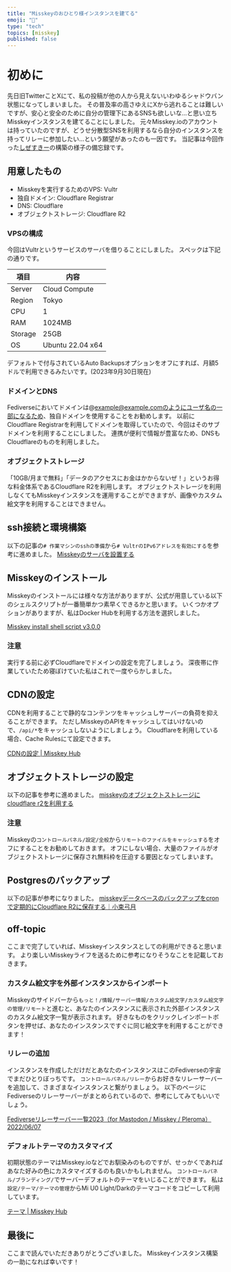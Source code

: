 ```yaml
---
title: "Misskeyのおひとり様インスタンスを建てる"
emoji: "🌱"
type: "tech"
topics: [misskey]
published: false
---
```


# 初めに

先日旧TwitterことXにて、私の投稿が他の人から見えないいわゆるシャドウバン状態になってしまいました。
その普及率の高さゆえにXから逃れることは難しいですが、安心と安全のために自分の管理下にあるSNSも欲しいな...と思い立ちMisskeyインスタンスを建てることにしました。
元々Misskey.ioのアカウントは持っていたのですが、どうせ分散型SNSを利用するなら自分のインスタンスを持ってリレーに参加したい...という願望があったのも一因です。
当記事は今回作った[しぜすきー](https://mi.see2et.dev)の構築の様子の備忘録です。

## 用意したもの

- Misskeyを実行するためのVPS: Vultr
- 独自ドメイン: Cloudflare Registrar
- DNS: Cloudflare
- オブジェクトストレージ: Cloudflare R2

### VPSの構成

今回はVultrというサービスのサーバを借りることにしました。
スペックは下記の通りです。

| 項目 | 内容 |
| ---- | ---- |
| Server | Cloud Compute |
| Region | Tokyo |
| CPU | 1 |
| RAM | 1024MB |
| Storage | 25GB |
| OS | Ubuntu 22.04 x64 |

デフォルトで付与されているAuto Backupsオプションをオフにすれば、月額5ドルで利用できるみたいです。(2023年9月30日現在)

### ドメインとDNS

Fediverseにおいてドメインは@example@example.comのようにユーザ名の一部になるため、独自ドメインを使用することをお勧めします。
以前にCloudflare Registrarを利用してドメインを取得していたので、今回はそのサブドメインを利用することにしました。
連携が便利で情報が豊富なため、DNSもCloudflareのものを利用しました。

### オブジェクトストレージ

「10GB/月まで無料」「データのアクセスにお金はかからないぜ！」というお得な料金体系であるCloudflare R2を利用します。
オブジェクトストレージを利用しなくてもMisskeyインスタンスを運用することができますが、画像やカスタム絵文字を利用することはできません。

## ssh接続と環境構築

以下の記事の`# 作業マシンのsshの準備`から`# VultrのIPv6アドレスを有効にする`を参考に進めました。
[Misskeyのサーバを設置する](https://blog.noellabo.jp/entry/2019/08/14/8i3RHuZ1wJNDinIn)

## Misskeyのインストール

Misskeyのインストールには様々な方法がありますが、公式が用意している以下のシェルスクリプトが一番簡単かつ素早くできるかと思います。
いくつかオプションがありますが、私はDocker Hubを利用する方法を選択しました。

[Misskey install shell script v3.0.0](https://misskey-hub.net/docs/install/bash.html)

### 注意

実行する前に必ずCloudflareでドメインの設定を完了しましょう。
深夜帯に作業していたため寝ぼけていた私はこれで一度やらかしました。

## CDNの設定

CDNを利用することで静的なコンテンツをキャッシュしサーバーの負荷を抑えることができます。
ただしMisskeyのAPIをキャッシュしてはいけないので、`/api/*`をキャッシュしないようにしましょう。
Cloudflareを利用している場合、Cache Rulesにて設定できます。

[CDNの設定 | Misskey Hub](https://misskey-hub.net/docs/admin/cdn.html)

## オブジェクトストレージの設定

以下の記事を参考に進めました。
[misskeyのオブジェクトストレージにcloudflare r2を利用する](https://qiita.com/hihumikan/items/1f692f3bd5516820e0ec)

### 注意

Misskeyの`コントロールパネル/設定/全般`から`リモートのファイルをキャッシュする`をオフにすることをお勧めしておきます。
オフにしない場合、大量のファイルがオブジェクトストレージに保存され無料枠を圧迫する要因となってしまいます。

## Postgresのバックアップ

以下の記事が参考になりました。
[misskeyデータベースのバックアップをcronで定期的にCloudflare R2に保存する｜小束弓月](https://note.com/yu_koduka/n/n0ba5807b16bf)

## off-topic

ここまで完了していれば、Misskeyインスタンスとしての利用ができると思います。
より楽しいMisskeyライフを送るために参考になりそうなことを記載しておきます。

### カスタム絵文字を外部インスタンスからインポート

Misskeyのサイドバーから`もっと！/情報/サーバー情報/カスタム絵文字/カスタム絵文字の管理/リモート`と進むと、あなたのインスタンスに表示された外部インスタンスのカスタム絵文字一覧が表示されます。
好きなものをクリックしインポートボタンを押せば、あなたのインスタンスですぐに同じ絵文字を利用することができます！

### リレーの追加

インスタンスを作成しただけだとあなたのインスタンスはこのFediverseの宇宙でまだひとりぼっちです。
`コントロールパネル/リレー`からお好きなリレーサーバーを追加して、さまざまなインスタンスと繋がりましょう。
以下のページにFediverseのリレーサーバーがまとめられているので、参考にしてみてもいいでしょう。

[Fediverseリレーサーバー一覧2023（for Mastodon / Misskey / Pleroma）
2022/06/07](https://hisubway.online/blog/fediverse_relay/)

### デフォルトテーマのカスタマイズ

初期状態のテーマはMisskey.ioなどでお馴染みのものですが、せっかくであればあなた好みの色にカスタマイズするのも良いかもしれません。
`コントロールパネル/ブランディング/`でサーバーデフォルトのテーマをいじることができます。
私は`設定/テーマ/テーマの管理`からMi U0 Light/Darkのテーマコードをコピーして利用しています。

[テーマ | Misskey Hub](https://misskey-hub.net/docs/features/theme.html)

## 最後に

ここまで読んでいただきありがとうございました。
Misskeyインスタンス構築の一助になれば幸いです！
